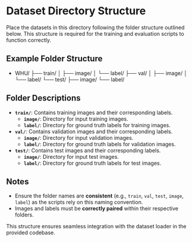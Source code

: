 # Dataset Directory Structure

Place the datasets in this directory following the folder structure outlined below. This structure is required for the training and evaluation scripts to function correctly.

## Example Folder Structure

- WHU/
    ├── train/
    │   ├── image/
    │   └── label/
    ├── val/
    │   ├── image/
    │   └── label/
    └── test/
        ├── image/
        └── label/


## Folder Descriptions

- **`train/`**: Contains training images and their corresponding labels.
  - **`image/`**: Directory for input training images.
  - **`label/`**: Directory for ground truth labels for training images.
- **`val/`**: Contains validation images and their corresponding labels.
  - **`image/`**: Directory for input validation images.
  - **`label/`**: Directory for ground truth labels for validation images.
- **`test/`**: Contains test images and their corresponding labels.
  - **`image/`**: Directory for input test images.
  - **`label/`**: Directory for ground truth labels for test images.

## Notes
- Ensure the folder names are **consistent** (e.g., `train`, `val`, `test`, `image`, `label`) as the scripts rely on this naming convention.
- Images and labels must be **correctly paired** within their respective folders.

This structure ensures seamless integration with the dataset loader in the provided codebase.